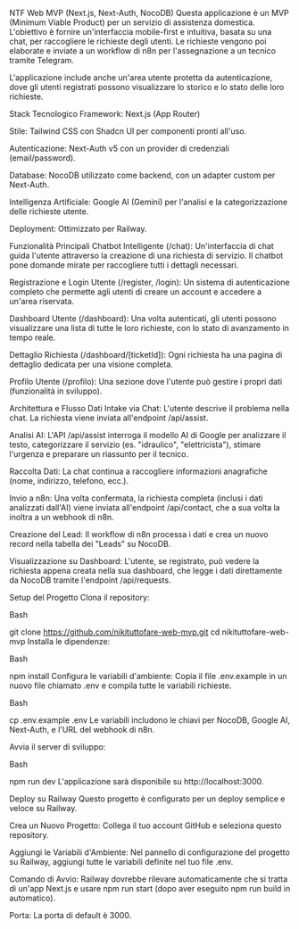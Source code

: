 NTF Web MVP (Next.js, Next-Auth, NocoDB)
Questa applicazione è un MVP (Minimum Viable Product) per un servizio di assistenza domestica. L'obiettivo è fornire un'interfaccia mobile-first e intuitiva, basata su una chat, per raccogliere le richieste degli utenti. Le richieste vengono poi elaborate e inviate a un workflow di n8n per l'assegnazione a un tecnico tramite Telegram.

L'applicazione include anche un'area utente protetta da autenticazione, dove gli utenti registrati possono visualizzare lo storico e lo stato delle loro richieste.

Stack Tecnologico
Framework: Next.js (App Router)

Stile: Tailwind CSS con Shadcn UI per componenti pronti all'uso.

Autenticazione: Next-Auth v5 con un provider di credenziali (email/password).

Database: NocoDB utilizzato come backend, con un adapter custom per Next-Auth.

Intelligenza Artificiale: Google AI (Gemini) per l'analisi e la categorizzazione delle richieste utente.

Deployment: Ottimizzato per Railway.

Funzionalità Principali
Chatbot Intelligente (/chat): Un'interfaccia di chat guida l'utente attraverso la creazione di una richiesta di servizio. Il chatbot pone domande mirate per raccogliere tutti i dettagli necessari.

Registrazione e Login Utente (/register, /login): Un sistema di autenticazione completo che permette agli utenti di creare un account e accedere a un'area riservata.

Dashboard Utente (/dashboard): Una volta autenticati, gli utenti possono visualizzare una lista di tutte le loro richieste, con lo stato di avanzamento in tempo reale.

Dettaglio Richiesta (/dashboard/[ticketId]): Ogni richiesta ha una pagina di dettaglio dedicata per una visione completa.

Profilo Utente (/profilo): Una sezione dove l'utente può gestire i propri dati (funzionalità in sviluppo).

Architettura e Flusso Dati
Intake via Chat: L'utente descrive il problema nella chat. La richiesta viene inviata all'endpoint /api/assist.

Analisi AI: L'API /api/assist interroga il modello AI di Google per analizzare il testo, categorizzare il servizio (es. "idraulico", "elettricista"), stimare l'urgenza e preparare un riassunto per il tecnico.

Raccolta Dati: La chat continua a raccogliere informazioni anagrafiche (nome, indirizzo, telefono, ecc.).

Invio a n8n: Una volta confermata, la richiesta completa (inclusi i dati analizzati dall'AI) viene inviata all'endpoint /api/contact, che a sua volta la inoltra a un webhook di n8n.

Creazione del Lead: Il workflow di n8n processa i dati e crea un nuovo record nella tabella dei "Leads" su NocoDB.

Visualizzazione su Dashboard: L'utente, se registrato, può vedere la richiesta appena creata nella sua dashboard, che legge i dati direttamente da NocoDB tramite l'endpoint /api/requests.

Setup del Progetto
Clona il repository:

Bash

git clone https://github.com/nikituttofare-web-mvp.git
cd nikituttofare-web-mvp
Installa le dipendenze:

Bash

npm install
Configura le variabili d'ambiente:
Copia il file .env.example in un nuovo file chiamato .env e compila tutte le variabili richieste.

Bash

cp .env.example .env
Le variabili includono le chiavi per NocoDB, Google AI, Next-Auth, e l'URL del webhook di n8n.

Avvia il server di sviluppo:

Bash

npm run dev
L'applicazione sarà disponibile su http://localhost:3000.

Deploy su Railway
Questo progetto è configurato per un deploy semplice e veloce su Railway.

Crea un Nuovo Progetto: Collega il tuo account GitHub e seleziona questo repository.

Aggiungi le Variabili d'Ambiente: Nel pannello di configurazione del progetto su Railway, aggiungi tutte le variabili definite nel tuo file .env.

Comando di Avvio: Railway dovrebbe rilevare automaticamente che si tratta di un'app Next.js e usare npm run start (dopo aver eseguito npm run build in automatico).

Porta: La porta di default è 3000.